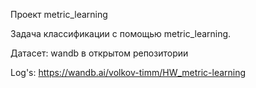 Проект metric_learning

Задача классификации с помощью metric_learning.

Датасет: wandb в открытом репозитории

Log's: https://wandb.ai/volkov-timm/HW_metric-learning
